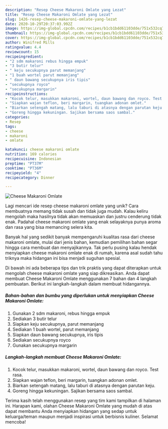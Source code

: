 ```yaml
---
description: "Resep Cheese Makaroni Omlate yang Lezat"
title: "Resep Cheese Makaroni Omlate yang Lezat"
slug: 1426-resep-cheese-makaroni-omlate-yang-lezat
date: 2020-10-29T20:37:03.992Z
image: https://img-global.cpcdn.com/recipes/b1cb1bdd61103dde/751x532cq70/cheese-makaroni-omlate-foto-resep-utama.jpg
thumbnail: https://img-global.cpcdn.com/recipes/b1cb1bdd61103dde/751x532cq70/cheese-makaroni-omlate-foto-resep-utama.jpg
cover: https://img-global.cpcdn.com/recipes/b1cb1bdd61103dde/751x532cq70/cheese-makaroni-omlate-foto-resep-utama.jpg
author: Winifred Mills
ratingvalue: 4.4
reviewcount: 15
recipeingredient:
- "2 sdm makaroni rebus hingga empuk"
- "3 butir telur"
- " keju secukupnya parut memanjang"
- "1 buah wortel parut memanjang"
- " daun bawang secukupnya iris tipis"
- "secukupnya royco"
- "secukupnya margarin"
recipeinstructions:
- "Kocok telur, masukkan makaroni, wortel, daun bawang dan royco. Test rasa."
- "Siapkan wajan teflon, beri margarin, tuangkan adonan omlet."
- "Biarkan setengah matang, lalu taburi di atasnya dengan parutan keju."
- "Goreng hingga kekuningan. Sajikan bersama saos sambal."
categories:
- Resep
tags:
- cheese
- makaroni
- omlate

katakunci: cheese makaroni omlate 
nutrition: 169 calories
recipecuisine: Indonesian
preptime: "PT37M"
cooktime: "PT36M"
recipeyield: "4"
recipecategory: Dinner

---
```



![Cheese Makaroni Omlate](https://img-global.cpcdn.com/recipes/b1cb1bdd61103dde/751x532cq70/cheese-makaroni-omlate-foto-resep-utama.jpg)

Lagi mencari ide resep cheese makaroni omlate yang unik? Cara membuatnya memang tidak susah dan tidak juga mudah. Kalau keliru mengolah maka hasilnya tidak akan memuaskan dan justru cenderung tidak enak. Padahal cheese makaroni omlate yang enak selayaknya punya aroma dan rasa yang bisa memancing selera kita.



Banyak hal yang sedikit banyak mempengaruhi kualitas rasa dari cheese makaroni omlate, mulai dari jenis bahan, kemudian pemilihan bahan segar hingga cara membuat dan menyajikannya. Tak perlu pusing kalau hendak menyiapkan cheese makaroni omlate enak di rumah, karena asal sudah tahu triknya maka hidangan ini bisa menjadi suguhan spesial.


Di bawah ini ada beberapa tips dan trik praktis yang dapat diterapkan untuk mengolah cheese makaroni omlate yang siap dikreasikan. Anda dapat membuat Cheese Makaroni Omlate menggunakan 7 bahan dan 4 langkah pembuatan. Berikut ini langkah-langkah dalam membuat hidangannya.

<!--inarticleads1-->

##### Bahan-bahan dan bumbu yang diperlukan untuk menyiapkan Cheese Makaroni Omlate:

1. Gunakan 2 sdm makaroni, rebus hingga empuk
1. Sediakan 3 butir telur
1. Siapkan  keju secukupnya, parut memanjang
1. Sediakan 1 buah wortel, parut memanjang
1. Siapkan  daun bawang secukupnya, iris tipis
1. Sediakan secukupnya royco
1. Gunakan secukupnya margarin




<!--inarticleads2-->

##### Langkah-langkah membuat Cheese Makaroni Omlate:

1. Kocok telur, masukkan makaroni, wortel, daun bawang dan royco. Test rasa.
1. Siapkan wajan teflon, beri margarin, tuangkan adonan omlet.
1. Biarkan setengah matang, lalu taburi di atasnya dengan parutan keju.
1. Goreng hingga kekuningan. Sajikan bersama saos sambal.




Terima kasih telah menggunakan resep yang tim kami tampilkan di halaman ini. Harapan kami, olahan Cheese Makaroni Omlate yang mudah di atas dapat membantu Anda menyiapkan hidangan yang sedap untuk keluarga/teman maupun menjadi inspirasi untuk berbisnis kuliner. Selamat mencoba!
